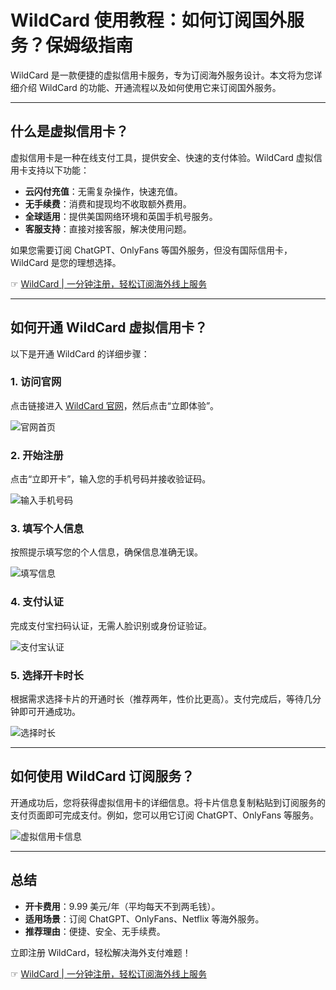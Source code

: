 # WildCard 使用教程：如何订阅国外服务？保姆级指南

WildCard 是一款便捷的虚拟信用卡服务，专为订阅海外服务设计。本文将为您详细介绍 WildCard 的功能、开通流程以及如何使用它来订阅国外服务。

---

## 什么是虚拟信用卡？

虚拟信用卡是一种在线支付工具，提供安全、快速的支付体验。WildCard 虚拟信用卡支持以下功能：

- **云闪付充值**：无需复杂操作，快速充值。
- **无手续费**：消费和提现均不收取额外费用。
- **全球适用**：提供美国网络环境和英国手机号服务。
- **客服支持**：直接对接客服，解决使用问题。

如果您需要订阅 ChatGPT、OnlyFans 等国外服务，但没有国际信用卡，WildCard 是您的理想选择。

☞ [WildCard | 一分钟注册，轻松订阅海外线上服务](https://bit.ly/bewildcard)

---

## 如何开通 WildCard 虚拟信用卡？

以下是开通 WildCard 的详细步骤：

### 1. 访问官网
点击链接进入 [WildCard 官网](https://bit.ly/bewildcard)，然后点击“立即体验”。

![官网首页](https://puputeju-tc.oss-cn-beijing.aliyuncs.com/9zqkCjSZUV3Ex62.png)

### 2. 开始注册
点击“立即开卡”，输入您的手机号码并接收验证码。

![输入手机号码](https://puputeju-tc.oss-cn-beijing.aliyuncs.com/vgazkZY3XwiO5Ip.png)

### 3. 填写个人信息
按照提示填写您的个人信息，确保信息准确无误。

![填写信息](https://puputeju-tc.oss-cn-beijing.aliyuncs.com/hSuBYe8jFCZyciA.png)

### 4. 支付认证
完成支付宝扫码认证，无需人脸识别或身份证验证。

![支付宝认证](https://puputeju-tc.oss-cn-beijing.aliyuncs.com/4MVgEYJUdOL735e.png)

### 5. 选择开卡时长
根据需求选择卡片的开通时长（推荐两年，性价比更高）。支付完成后，等待几分钟即可开通成功。

![选择时长](https://puputeju-tc.oss-cn-beijing.aliyuncs.com/swk3aUTVeQmG2S7.png)

---

## 如何使用 WildCard 订阅服务？

开通成功后，您将获得虚拟信用卡的详细信息。将卡片信息复制粘贴到订阅服务的支付页面即可完成支付。例如，您可以用它订阅 ChatGPT、OnlyFans 等服务。

![虚拟信用卡信息](https://puputeju-tc.oss-cn-beijing.aliyuncs.com/9GQRHiwsmBJlUhA.jpg)

---

## 总结

- **开卡费用**：9.99 美元/年（平均每天不到两毛钱）。
- **适用场景**：订阅 ChatGPT、OnlyFans、Netflix 等海外服务。
- **推荐理由**：便捷、安全、无手续费。

立即注册 WildCard，轻松解决海外支付难题！

☞ [WildCard | 一分钟注册，轻松订阅海外线上服务](https://bit.ly/bewildcard)
